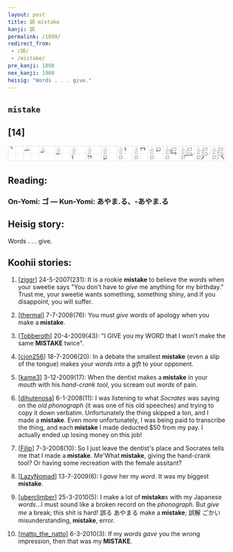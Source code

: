 ```yaml
---
layout: post
title: 誤 mistake
kanji: 誤
permalink: /1899/
redirect_from:
 - /誤/
 - /mistake/
pre_kanji: 1898
nex_kanji: 1900
heisig: "Words . . . give."
---
```


## `mistake`

## [14]

<div class="stroke"><img src="../images/E8AAA4.png" /></div>

## Reading:

### On-Yomi: ゴ &mdash; Kun-Yomi: あやま.る、-あやま.る

## Heisig story:

Words . . . give.

## Koohii stories:

1) [<a href="http://kanji.koohii.com/profile/ziggr">ziggr</a>] 24-5-2007(231): It is a rookie <strong>mistake</strong> to believe the <em>words</em> when your sweetie says &quot;You don&#039;t have to <em>give</em> me anything for my birthday.&quot; Trust me, your sweetie wants something, something shiny, and if you disappoint, you will suffer.

2) [<a href="http://kanji.koohii.com/profile/thermal">thermal</a>] 7-7-2008(76): You must <em>give</em> <em>words</em> of apology when you make a<strong> mistake</strong>.

3) [<a href="http://kanji.koohii.com/profile/Tobberoth">Tobberoth</a>] 20-4-2009(43): &quot;I GIVE you my WORD that I won&#039;t make the same <strong>MISTAKE</strong> twice&quot;.

4) [<a href="http://kanji.koohii.com/profile/cjon256">cjon256</a>] 18-7-2006(20): In a debate the smallest<strong> mistake</strong> (even a slip of the tongue) makes your <em>words</em> into a <em>gift</em> to your opponent.

5) [<a href="http://kanji.koohii.com/profile/kame3">kame3</a>] 3-12-2009(17): When the dentist makes a<strong> mistake</strong> in your <em>mouth</em> with his <em>hand-crank tool</em>, you scream out <em>words</em> of pain.

6) [<a href="http://kanji.koohii.com/profile/dihutenosa">dihutenosa</a>] 6-1-2008(11): I was listening to what <em>Socrates</em> was saying on the <em>old phonograph</em> (it was one of his old speeches) and trying to copy it down verbatim. Unfortunately the thing skipped a ton, and I made a<strong> mistake</strong>. Even more unfortunately, I was being paid to transcribe the thing, and each<strong> mistake</strong> I made deducted $50 from my pay. I actually ended up losing money on this job!

7) [<a href="http://kanji.koohii.com/profile/Filip">Filip</a>] 7-3-2008(10): So I just leave the dentist&#039;s place and Socrates tells me that I made a<strong> mistake</strong>. Me&#039;What<strong> mistake</strong>, giving the hand-crank tool? Or having some recreation with the female assitant?

8) [<a href="http://kanji.koohii.com/profile/LazyNomad">LazyNomad</a>] 13-7-2009(6): I <em>gave</em> her my <em>word</em>. It was my biggest<strong> mistake</strong>.

9) [<a href="http://kanji.koohii.com/profile/uberclimber">uberclimber</a>] 25-3-2010(5): I make a lot of<strong> mistake</strong>s with my Japanese <em>words</em>...I must sound like a broken record on the <em>phonograph</em>. But <em>give me</em> a break; this shit is hard! 誤る あやまる make a<strong> mistake</strong>; 誤解 ごかい misunderstanding,<strong> mistake</strong>, error.

10) [<a href="http://kanji.koohii.com/profile/matto_the_natto">matto_the_natto</a>] 6-3-2010(3): If my <em>words</em> <em>gave</em> you the wrong impression, then that was my<strong> MISTAKE</strong>.
